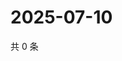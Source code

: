 # 2025-07-10

共 0 条

<!-- BEGIN ZHIHUVIDEO -->
<!-- 最后更新时间 Thu Jul 10 2025 00:12:28 GMT+0800 (China Standard Time) -->

<!-- END ZHIHUVIDEO -->
